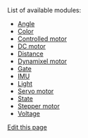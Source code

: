 List of available modules:

- [Angle]({{modules_path}}/angle.md)
- [Color]({{modules_path}}/color.md)
- [Controlled motor]({{modules_path}}/controlled-motor.md)
- [DC motor]({{modules_path}}/dc-motor.md)
- [Distance]({{modules_path}}/distance.md)
- [Dynamixel motor]({{modules_path}}/dxl.md)
- [Gate]({{modules_path}}/gate.md)
- [IMU]({{modules_path}}/imu.md)
- [Light]({{modules_path}}/light.md)
- [Servo motor]({{modules_path}}/servo.md)
- [State]({{modules_path}}/state.md)
- [Stepper motor]({{modules_path}}/stepper.md)
- [Voltage]({{modules_path}}/voltage.md)

<div class="cust_edit_page"><a href="https://{{gh_path}}/_pages/high/modules-list.md">Edit this page</a></div>
